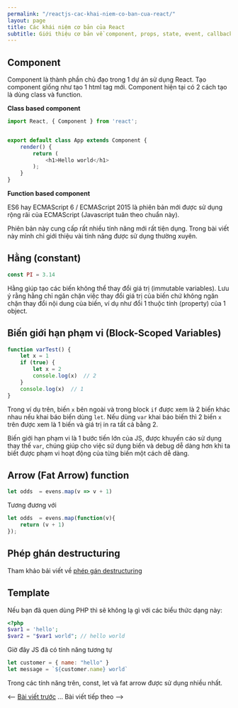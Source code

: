 ```yaml
---
permalink: "/reactjs-cac-khai-niem-co-ban-cua-react/"
layout: page
title: Các khái niệm cơ bản của React
subtitle: Giới thiệu cơ bản về component, props, state, event, callback
---
```



## Component
Component là thành phần chủ đạo trong 1 dự án sử dụng React. Tạo component giống như tạo 1 html tag mới.
Component hiện tại có 2 cách tạo là dùng class và function.

**Class based component**
```javascript
import React, { Component } from 'react';


export default class App extends Component {
	render() {
		return (
			<h1>Hello world</h1>
		);
	}
}
```
**Function based component**

ES6 hay ECMAScript 6 / ECMAScript 2015 là phiên bản mới được sử dụng rộng rãi của ECMAScript (Javascript tuân theo chuẩn này).

Phiên bản này cung cấp rất nhiều tính năng mới rất tiện dụng. Trong bài viết này mình chỉ giới thiệu vài tính năng được sử dụng thường xuyên.

## Hằng (constant)
```javascript
const PI = 3.14
```
Hằng giúp tạo các biến không thể thay đổi giá trị (immutable variables). Lưu ý rằng hằng chỉ ngăn chặn việc thay đổi giá trị của biến chứ không ngăn chặn thay đổi nội dung của biến, ví dụ như đổi 1 thuộc tính (property) của 1 object.

## Biến giới hạn phạm vi (Block-Scoped Variables)

```javascript
function varTest() {
    let x = 1
    if (true) {
        let x = 2
        console.log(x)  // 2
    }
    console.log(x)  // 1
}
```

Trong ví dụ trên, biến `x` bên ngoài và trong block `if` được xem là 2 biến khác nhau nếu khai báo biến dùng `let`.
Nếu dùng `var` khai báo biến thì 2 biến `x` trên được xem là 1 biến và giá trị in ra tất cả bằng 2.

Biến giới hạn phạm vi là 1 bước tiến lớn của JS, được khuyến cáo sử dụng thay thế `var`, chúng giúp cho việc sử dụng biến và debug dễ dàng hơn khi ta biết được phạm vi hoạt động của từng biến một cách dễ dàng.

## Arrow (Fat Arrow) function

```javascript
let odds  = evens.map(v => v + 1)
```

Tương đương với

```javascript
let odds  = evens.map(function(v){
    return (v + 1)
});
```

## Phép ghán destructuring

Tham khảo bải viết về [phép gán destructuring](/2017-10-26-es6-destructuring/)

## Template

Nếu bạn đã quen dùng PHP thì sẽ không lạ gì với các biểu thức dạng này:

```php
<?php
$var1 = 'hello';
$var2 = "$var1 world"; // hello world
```

Giờ đây JS đã có tính năng tương tự

```javascript
let customer = { name: "hello" }
let message = `${customer.name} world`
```

Trong các tính năng trên, const, let và fat arrow được sử dụng nhiều nhất.

<-- [Bài viết trước](/reactjs-setup-du-an-dung-webpack-nginx/)
 ...
Bài viết tiếp theo -->